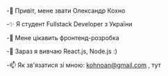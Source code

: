   -👋 Привіт, мене звати Олександр Кохно
  
  -✨ Я студент Fullstack Developer з України
  
  -👀 Мене цікавить фронтенд-розробка
  
  -🌱 Зараз я вивчаю React.js, Node.js  :)
  
  -📫 Як зв'язатися зі мною: kohnoan@gmail.com , тут
